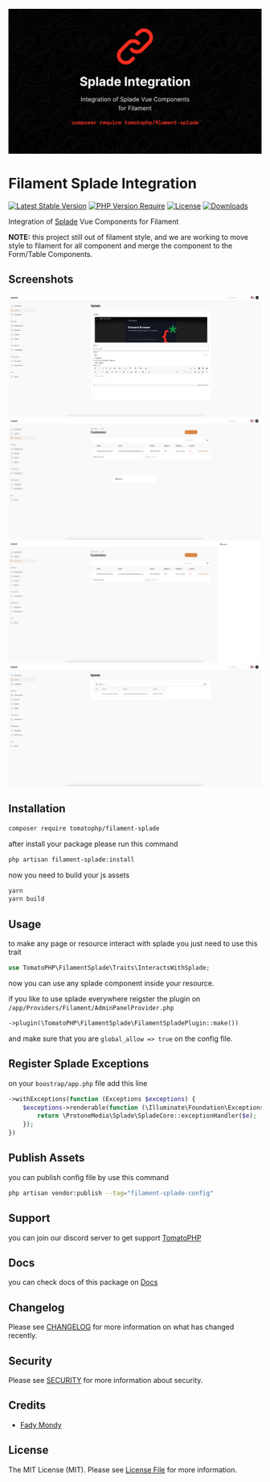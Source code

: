 ![Screenshot](https://raw.githubusercontent.com/tomatophp/filament-splade/master/arts/3x1io-tomato-splade.jpg)

# Filament Splade Integration

[![Latest Stable Version](https://poser.pugx.org/tomatophp/filament-splade/version.svg)](https://packagist.org/packages/tomatophp/filament-splade)
[![PHP Version Require](http://poser.pugx.org/tomatophp/filament-splade/require/php)](https://packagist.org/packages/tomatophp/filament-splade)
[![License](https://poser.pugx.org/tomatophp/filament-splade/license.svg)](https://packagist.org/packages/tomatophp/filament-splade)
[![Downloads](https://poser.pugx.org/tomatophp/filament-splade/d/total.svg)](https://packagist.org/packages/tomatophp/filament-splade)

Integration of [Splade](https://splade.dev/) Vue Components for Filament

**NOTE:**
this project still out of filament style, and we are working to move style to filament for all component and merge the component to the Form/Table Components.

## Screenshots

![Screenshot](https://raw.githubusercontent.com/tomatophp/filament-splade/master/arts/form.png)
![Screenshot](https://raw.githubusercontent.com/tomatophp/filament-splade/master/arts/modal.png)
![Screenshot](https://raw.githubusercontent.com/tomatophp/filament-splade/master/arts/slideover.png)
![Screenshot](https://raw.githubusercontent.com/tomatophp/filament-splade/master/arts/table.png)

## Installation

```bash
composer require tomatophp/filament-splade
```

after install your package please run this command

```bash
php artisan filament-splade:install
```

now you need to build your js assets

```bash
yarn
yarn build
```

## Usage

to make any page or resource interact with splade you just need to use this trait

```php
use TomatoPHP\FilamentSplade\Traits\InteractsWithSplade;
```

now you can use any splade component inside your resource.

if you like to use splade everywhere reigster the plugin on `/app/Providers/Filament/AdminPanelProvider.php`

```php
->plugin(\TomatoPHP\FilamentSplade\FilamentSpladePlugin::make())
```

and make sure that you are `global_allow => true` on the config file.

## Register Splade Exceptions

on your `boostrap/app.php` file add this line

```php
->withExceptions(function (Exceptions $exceptions) {
    $exceptions->renderable(function (\Illuminate\Foundation\Exceptions\Handler $e) {
        return \ProtoneMedia\Splade\SpladeCore::exceptionHandler($e);
    });
})
```

## Publish Assets

you can publish config file by use this command

```bash
php artisan vendor:publish --tag="filament-splade-config"
```

## Support

you can join our discord server to get support [TomatoPHP](https://discord.gg/Xqmt35Uh)

## Docs

you can check docs of this package on [Docs](https://docs.tomatophp.com/filament/filament-splade)

## Changelog

Please see [CHANGELOG](CHANGELOG.md) for more information on what has changed recently.

## Security

Please see [SECURITY](SECURITY.md) for more information about security.

## Credits

- [Fady Mondy](https://wa.me/+201207860084)

## License

The MIT License (MIT). Please see [License File](LICENSE.md) for more information.
